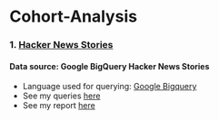 # Cohort-Analysis

### 1. [Hacker News Stories](https://console.cloud.google.com/bigquery?project=cohort-analysis-373903&ws=!1m15!1m4!1m3!1scohort-analysis-373903!2sbquxjob_39fa5222_1860e4b9c5d!3sUS!1m4!4m3!1sbigquery-public-data!2schicago_taxi_trips!3staxi_trips!1m4!1m3!1scohort-analysis-373903!2sbquxjob_318adc90_1860e02cace!3sUS)
#### Data source: Google BigQuery Hacker News Stories
* Language used for querying: [Google Bigquery](https://cloud.google.com/bigquery/)
* See my queries [here](https://console.cloud.google.com/bigquery?project=cohort-analysis-373903&ws=!1m15!1m4!1m3!1scohort-analysis-373903!2sbquxjob_39fa5222_1860e4b9c5d!3sUS!1m4!4m3!1sbigquery-public-data!2schicago_taxi_trips!3staxi_trips!1m4!1m3!1scohort-analysis-373903!2sbquxjob_318adc90_1860e02cace!3sUS)
* See my report [here]()
